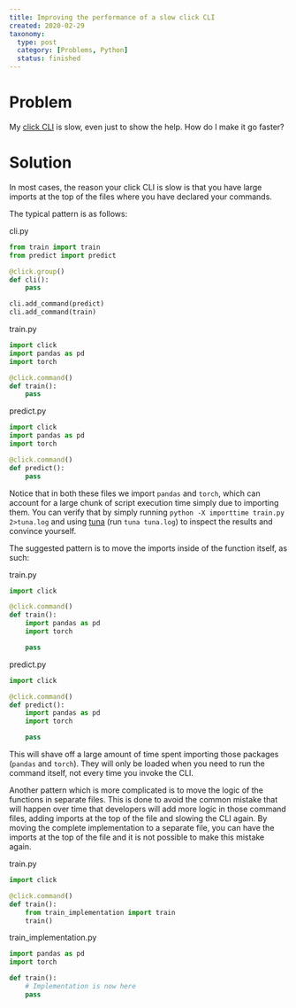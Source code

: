 ```yaml
---
title: Improving the performance of a slow click CLI
created: 2020-02-29
taxonomy:
  type: post
  category: [Problems, Python]
  status: finished
---
```


# Problem
My [click CLI](https://click.palletsprojects.com/) is slow, even just to show the help. How do I make it go faster?

# Solution
In most cases, the reason your click CLI is slow is that you have large imports at the top of the files where you have declared your commands.

The typical pattern is as follows:

cli.py
```python
from train import train
from predict import predict

@click.group()
def cli():
	pass

cli.add_command(predict)
cli.add_command(train)
```

train.py
```python
import click
import pandas as pd
import torch

@click.command()
def train():
	pass
```

predict.py
```python
import click
import pandas as pd
import torch

@click.command()
def predict():
	pass
```

Notice that in both these files we import `pandas` and `torch`, which can account for a large chunk of script execution time simply due to importing them. You can verify that by simply running `python -X importtime train.py 2>tuna.log` and using [tuna](https://github.com/nschloe/tuna) (run `tuna tuna.log`) to inspect the results and convince yourself.

The suggested pattern is to move the imports inside of the function itself, as such:

train.py
```python
import click

@click.command()
def train():
	import pandas as pd
	import torch

	pass
```

predict.py
```python
import click

@click.command()
def predict():
	import pandas as pd
	import torch

	pass
```

This will shave off a large amount of time spent importing those packages (`pandas` and `torch`). They will only be loaded when you need to run the command itself, not every time you invoke the CLI.

Another pattern which is more complicated is to move the logic of the functions in separate files. This is done to avoid the common mistake that will happen over time that developers will add more logic in those command files, adding imports at the top of the file and slowing the CLI again. By moving the complete implementation to a separate file, you can have the imports at the top of the file and it is not possible to make this mistake again.

train.py
```python
import click

@click.command()
def train():
	from train_implementation import train
	train()
```

train_implementation.py
```python
import pandas as pd
import torch

def train():
	# Implementation is now here
	pass
```
